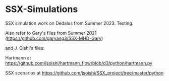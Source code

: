 # SSX-Simulations
SSX simulation work on Dedalus from Summer 2023.
Testing.


Also refer to Gary's files from Summer 2021 (https://github.com/garyang3/SSX-MHD-Gary)



and J. Oishi's files:

  Hartmann at https://github.com/jsoishi/hartmann_flow/blob/d3/python/hartmann.py
  
  SSX scenarios at https://github.com/jsoishi/SSX_project/tree/master/python

